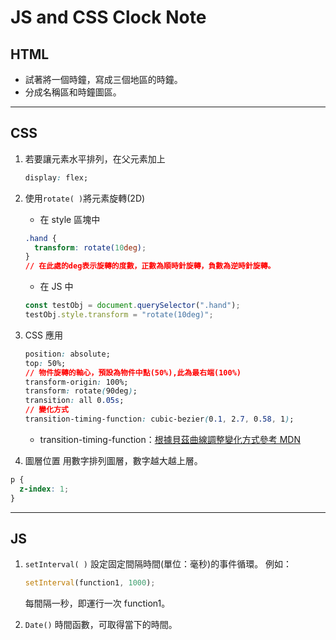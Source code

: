 # JS and CSS Clock Note

## HTML

- 試著將一個時鐘，寫成三個地區的時鐘。
- 分成名稱區和時鐘圖區。

---

## CSS

1. 若要讓元素水平排列，在父元素加上
   ```css
   display: flex;
   ```
2. 使用`rotate( )`將元素旋轉(2D)

   - 在 style 區塊中

   ```css
   .hand {
     transform: rotate(10deg);
   }
   // 在此處的deg表示旋轉的度數，正數為順時針旋轉，負數為逆時針旋轉。
   ```

   - 在 JS 中

   ```javascript
   const testObj = document.querySelector(".hand");
   testObj.style.transform = "rotate(10deg)";
   ```

3. CSS 應用

   ```css
   position: absolute;
   top: 50%;
   // 物件旋轉的軸心，預設為物件中點(50%),此為最右端(100%)
   transform-origin: 100%;
   transform: rotate(90deg);
   transition: all 0.05s;
   // 變化方式
   transition-timing-function: cubic-bezier(0.1, 2.7, 0.58, 1);
   ```

   - transition-timing-function：[根據貝茲曲線調整變化方式參考 MDN](https://developer.mozilla.org/en-US/docs/Web/CSS/transition-timing-function)

4. 圖層位置
   用數字排列圖層，數字越大越上層。

```css
p {
  z-index: 1;
}
```

---

## JS

1. `setInterval( )`
   設定固定間隔時間(單位：毫秒)的事件循環。
   例如：

   ```javascript
   setInterval(function1, 1000);
   ```

   每間隔一秒，即運行一次 function1。

2. `Date()`
   時間函數，可取得當下的時間。
